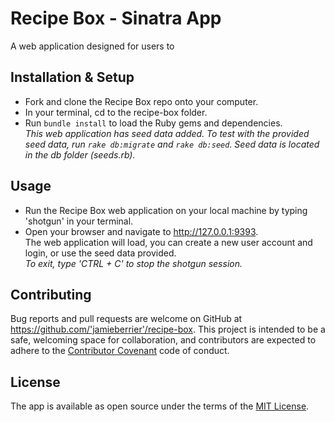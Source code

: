 # Recipe Box - Sinatra App

A web application designed for users to


## Installation & Setup

* Fork and clone the Recipe Box repo onto your computer.
* In your terminal, cd to the recipe-box folder.
* Run `bundle install` to load the Ruby gems and dependencies.  \
_This web application has seed data added. To test with the provided seed data, run `rake db:migrate` and `rake db:seed`. Seed data is located in the db folder (seeds.rb)._

## Usage

* Run the Recipe Box web application on your local machine by typing 'shotgun' in your terminal.
* Open your browser and navigate to http://127.0.0.1:9393.  \
The web application will load, you can create a new user account and login, or use the seed data provided.  \
_To exit, type 'CTRL + C' to stop the shotgun session._

## Contributing

Bug reports and pull requests are welcome on GitHub at https://github.com/'jamieberrier'/recipe-box. This project is intended to be a safe, welcoming space for collaboration, and contributors are expected to adhere to the [Contributor Covenant](http://contributor-covenant.org) code of conduct.

## License

The app is available as open source under the terms of the [MIT License](https://opensource.org/licenses/MIT).
